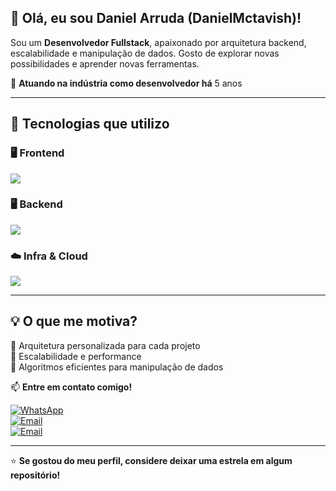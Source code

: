 ## 👋 Olá, eu sou **Daniel Arruda** (DanielMctavish)!
Sou um **Desenvolvedor Fullstack**, apaixonado por arquitetura backend, escalabilidade e manipulação de dados.
Gosto de explorar novas possibilidades e aprender novas ferramentas.

💼 **Atuando na indústria como desenvolvedor há** 5 anos

---

## 🚀 Tecnologias que utilizo

### 🖥️ **Frontend**
<p>
  <img src="https://skillicons.dev/icons?i=react,nextjs,vite,electron,babylonjs,html,redux,tailwind,css,canvas&theme=dark" />
</p>

### 🖥️ **Backend**
<p>
  <img src="https://skillicons.dev/icons?i=nodejs,js,ts,prisma,postgres,mongodb,websocket&theme=dark" />
</p>

### ☁️ **Infra & Cloud**
<p>
  <img src="https://skillicons.dev/icons?i=aws,gcp,firebase,vercel,nginx&theme=dark" />
</p>

---

## 💡 O que me motiva?
🔹 Arquitetura personalizada para cada projeto  
🔹 Escalabilidade e performance  
🔹 Algoritmos eficientes para manipulação de dados  

📫 **Entre em contato comigo!**

[![WhatsApp](https://img.shields.io/badge/WhatsApp-000?style=for-the-badge&logo=whatsapp&logoColor=25D366)](https://wa.me/5581986758808)  
[![Email](https://img.shields.io/badge/Email-000?style=for-the-badge&logo=gmail&logoColor=EA4335)](mailto:daniel_Arruda@outlook.com)  
[![Email](https://img.shields.io/badge/Email-000?style=for-the-badge&logo=gmail&logoColor=EA4335)](mailto:dc.uneb@gmail.com)

---

⭐️ **Se gostou do meu perfil, considere deixar uma estrela em algum repositório!**
